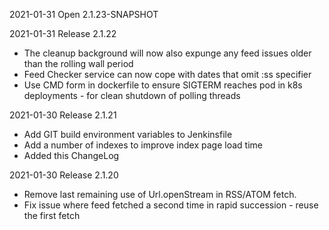 2021-01-31 Open 2.1.23-SNAPSHOT

2021-01-31 Release 2.1.22

  * The cleanup background will now also expunge any feed issues older than the rolling wall period
  * Feed Checker service can now cope with dates that omit :ss specifier
  * Use CMD form in dockerfile to ensure SIGTERM reaches pod in k8s deployments - for clean shutdown of polling threads

2021-01-30 Release 2.1.21

  * Add GIT build environment variables to Jenkinsfile
  * Add a number of indexes to improve index page load time
  * Added this ChangeLog

2021-01-30 Release 2.1.20

  * Remove last remaining use of Url.openStream in RSS/ATOM fetch.
  * Fix issue where feed fetched a second time in rapid succession - reuse the first fetch
